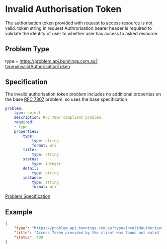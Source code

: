 # Invalid Authorisation Token

The authorisation token provided with request to access resource is not valid. token string in request Authrorisation bearer header is required to validate the identity of user to whether user has access to asked resource.

## Problem Type

type = https://problem.api.bunnings.com.au?type=invalidAuthorisationToken

## Specification

The invalid authorisation token problem includes no additional properties on the base [RFC 7807](https://tools.ietf.org/html/rfc7807) problem.
so uses the base specification

```yaml
problem:
    type: object
    description: RFC 7807 compliant problem.
    required:
    - type
    properties:
        type:
            type: string
            format: uri
        title:
            type: string
        status:
            type: integer
        detail:
            type: string
        instance:
            type: string
            format: uri
```
[Problem Specification](./problem.yaml)

## Example

```json
{
    "type": "https://problem.api.bunnings.com.au?type=invalidAuthorisationToken",
    "title": "Access Token provided by the client was found not valid for this request",
    "status": 400
}
```	